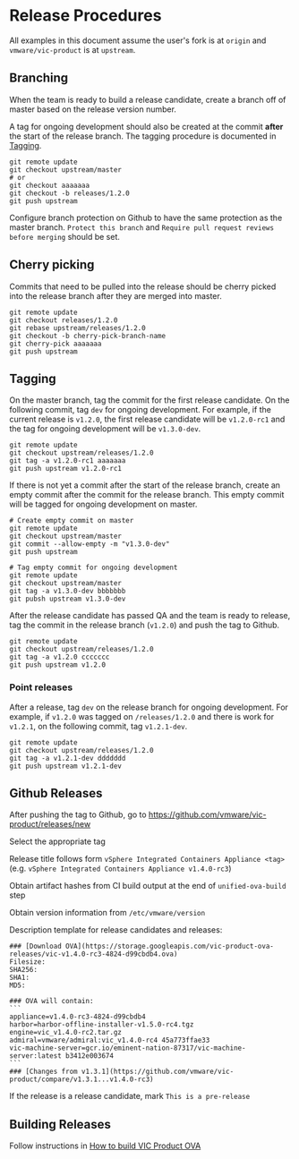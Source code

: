 # Release Procedures

All examples in this document assume the user's fork is at `origin` and `vmware/vic-product` is at
`upstream`.


## Branching

When the team is ready to build a release candidate, create a branch off of master based on the
release version number. 

A tag for ongoing development should also be created at the commit **after**
the start of the release branch. The tagging procedure is documented in [Tagging](#Tagging). 

```
git remote update
git checkout upstream/master
# or
git checkout aaaaaaa
git checkout -b releases/1.2.0
git push upstream
```

Configure branch protection on Github to have the same protection as the master branch.
`Protect this branch` and `Require pull request reviews before merging` should be set.


## Cherry picking

Commits that need to be pulled into the release should be cherry picked into the release branch
after they are merged into master.

```
git remote update
git checkout releases/1.2.0
git rebase upstream/releases/1.2.0
git checkout -b cherry-pick-branch-name
git cherry-pick aaaaaaa
git push upstream
```


## Tagging

On the master branch, tag the commit for the first release candidate. On the
following commit, tag `dev` for ongoing development. For example, if the
current release is `v1.2.0`, the first release candidate will be `v1.2.0-rc1` and
the tag for ongoing development will be `v1.3.0-dev`.

```
git remote update
git checkout upstream/releases/1.2.0
git tag -a v1.2.0-rc1 aaaaaaa
git push upstream v1.2.0-rc1
```

If there is not yet a commit after the start of the release branch, create an empty commit after
the commit for the release branch. This empty commit will be tagged for ongoing development on master.

```
# Create empty commit on master
git remote update
git checkout upstream/master
git commit --allow-empty -m "v1.3.0-dev"
git push upstream

# Tag empty commit for ongoing development
git remote update
git checkout upstream/master
git tag -a v1.3.0-dev bbbbbbb
git pubsh upstream v1.3.0-dev
```

After the release candidate has passed QA and the team is ready to release, tag the commit in the
release branch (`v1.2.0`) and push the tag to Github.

```
git remote update
git checkout upstream/releases/1.2.0
git tag -a v1.2.0 ccccccc
git push upstream v1.2.0
```

### Point releases

After a release, tag `dev` on the release branch for ongoing development.
For example, if `v1.2.0` was tagged on `/releases/1.2.0` and there is work for `v1.2.1`, on the
following commit, tag `v1.2.1-dev`.

```
git remote update
git checkout upstream/releases/1.2.0
git tag -a v1.2.1-dev ddddddd
git push upstream v1.2.1-dev
```


## Github Releases

After pushing the tag to Github, go to https://github.com/vmware/vic-product/releases/new

Select the appropriate tag

Release title follows form `vSphere Integrated Containers Appliance <tag>` (e.g. `vSphere Integrated Containers Appliance v1.4.0-rc3`)

Obtain artifact hashes from CI build output at the end of `unified-ova-build` step

Obtain version information from `/etc/vmware/version`

Description template for release candidates and releases:

```````
### [Download OVA](https://storage.googleapis.com/vic-product-ova-releases/vic-v1.4.0-rc3-4824-d99cbdb4.ova)
Filesize: 
SHA256:  
SHA1: 
MD5: 

### OVA will contain:
```
appliance=v1.4.0-rc3-4824-d99cbdb4
harbor=harbor-offline-installer-v1.5.0-rc4.tgz
engine=vic_v1.4.0-rc2.tar.gz
admiral=vmware/admiral:vic_v1.4.0-rc4 45a773ffae33
vic-machine-server=gcr.io/eminent-nation-87317/vic-machine-server:latest b3412e003674
```
### [Changes from v1.3.1](https://github.com/vmware/vic-product/compare/v1.3.1...v1.4.0-rc3)

```````

If the release is a release candidate, mark `This is a pre-release`

## Building Releases

Follow instructions in [How to build VIC Product OVA](BUILD.md)
